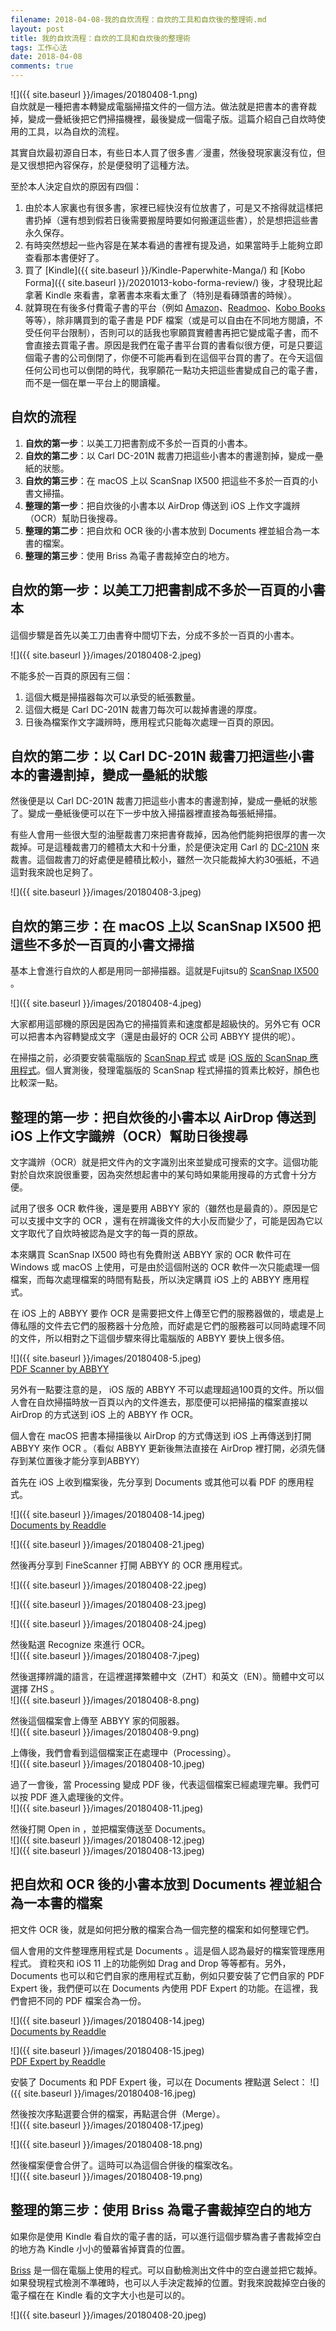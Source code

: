 ```yaml
---
filename: 2018-04-08-我的自炊流程：自炊的工具和自炊後的整理術.md
layout: post
title: 我的自炊流程：自炊的工具和自炊後的整理術
tags: 工作心法
date: 2018-04-08
comments: true
---
```


![]({{ site.baseurl }}/images/20180408-1.png)  
自炊就是一種把書本轉變成電腦掃描文件的一個方法。做法就是把書本的書脊裁掉，變成一疊紙後把它們掃描機裡，最後變成一個電子版。這篇介紹自己自炊時使用的工具，以為自炊的流程。

其實自炊最初源自日本，有些日本人買了很多書／漫畫，然後發現家裏沒有位，但是又很想把內容保存，於是便發明了這種方法。

至於本人決定自炊的原因有四個：

1. 由於本人家裏也有很多書，家裡已經快沒有位放書了，可是又不捨得就這樣把書扔掉（還有想到假若日後需要搬屋時要如何搬運這些書），於是想把這些書永久保存。
2. 有時突然想起一些內容是在某本看過的書裡有提及過，如果當時手上能夠立即查看那本書便好了。
3. 買了 [Kindle]({{ site.baseurl }}/Kindle-Paperwhite-Manga/) 和 [Kobo Forma]({{ site.baseurl }}/20201013-kobo-forma-review/) 後，才發現比起拿著 Kindle 來看書，拿著書本來看太重了（特別是看磚頭書的時候）。
4. 就算現在有後多付費電子書的平台（例如 [Amazon](https://www.amazon.com)、[Readmoo](https://readmoo.com)、[Kobo Books](https://www.kobo.com) 等等），除非購買到的電子書是 PDF 檔案（或是可以自由在不同地方閱讀，不受任何平台限制），否則可以的話我也寧願買實體書再把它變成電子書，而不會直接去買電子書。原因是我們在電子書平台買的書看似很方便，可是只要這個電子書的公司倒閉了，你便不可能再看到在這個平台買的書了。在今天這個任何公司也可以倒閉的時代，我寧願花一點功夫把這些書變成自己的電子書，而不是一個在單一平台上的閱讀權。

## 自炊的流程
1. **自炊的第一步**：以美工刀把書割成不多於一百頁的小書本。
2. **自炊的第二步**：以 Carl DC-201N 裁書刀把這些小書本的書邊割掉，變成一壘紙的狀態。
3. **自炊的第三步**：在 macOS 上以 ScanSnap IX500 把這些不多於一百頁的小書文掃描。
4. **整理的第一步**：把自炊後的小書本以 AirDrop 傳送到 iOS 上作文字識辨（OCR）幫助日後搜尋。
5. **整理的第二步**：把自炊和 OCR 後的小書本放到 Documents 裡並組合為一本書的檔案。
6. **整理的第三步**：使用 Briss 為電子書裁掉空白的地方。

## 自炊的第一步：以美工刀把書割成不多於一百頁的小書本

這個步驟是首先以美工刀由書脊中間切下去，分成不多於一百頁的小書本。

![]({{ site.baseurl }}/images/20180408-2.jpeg)

不能多於一百頁的原因有三個：
1. 這個大概是掃描器每次可以承受的紙張數量。
2. 這個大概是 Carl DC-201N 裁書刀每次可以裁掉書邊的厚度。
3. 日後為檔案作文字識辨時，應用程式只能每次處理一百頁的原因。

## 自炊的第二步：以 Carl DC-201N 裁書刀把這些小書本的書邊割掉，變成一壘紙的狀態

然後便是以 Carl DC-201N 裁書刀把這些小書本的書邊割掉，變成一壘紙的狀態了。變成一壘紙後便可以在下一步中放入掃描器裡直接為每張紙掃描。

有些人會用一些很大型的油壓裁書刀來把書脊裁掉，因為他們能夠把很厚的書一次裁掉。可是這種裁書刀的體積太大和十分重，於是便決定用 Carl 的 [DC-210N](https://amzn.to/3FI3NMl) 來裁書。這個裁書刀的好處便是體積比較小，雖然一次只能裁掉大約30張紙，不過這對我來說也足夠了。

![]({{ site.baseurl }}/images/20180408-3.jpeg)

## 自炊的第三步：在 macOS 上以 ScanSnap IX500 把這些不多於一百頁的小書文掃描

基本上會進行自炊的人都是用同一部掃描器。這就是Fujitsu的 [ScanSnap IX500](https://amzn.to/3YFQ4y5) 。

![]({{ site.baseurl }}/images/20180408-4.jpeg)

大家都用這部機的原因是因為它的掃描質素和速度都是超級快的。另外它有 OCR 可以把書本內容轉變成文字（還是由最好的 OCR 公司 ABBYY 提供的呢）。

在掃描之前，必須要安裝電腦版的 [ScanSnap 程式](http://scansnap.fujitsu.com/global/dl/) 或是 [iOS 版的 ScanSnap 應用程式](https://itunes.apple.com/hk/app/scansnap-connect-application/id464728181?l=en&mt=8)。個人實測後，發理電腦版的 ScanSnap 程式掃描的質素比較好，顏色也比較深一點。

## 整理的第一步：把自炊後的小書本以 AirDrop 傳送到 iOS 上作文字識辨（OCR）幫助日後搜尋

文字識辨（OCR）就是把文件內的文字識別出來並變成可搜索的文字。這個功能對於自炊來說很重要，因為突然想起書中的某句時如果能用搜尋的方式會十分方便。

試用了很多 OCR 軟件後，還是要用 ABBYY 家的（雖然也是最貴的）。原因是它可以支援中文字的 OCR ，還有在辨識後文件的大小反而變少了，可能是因為它以文字取代了自炊時被認為是文字的每一頁的原故。

本來購買 ScanSnap IX500 時也有免費附送 ABBYY 家的 OCR 軟件可在 Windows 或 macOS 上使用，可是由於這個附送的 OCR 軟件一次只能處理一個檔案，而每次處理檔案的時間有點長，所以決定購買 iOS 上的 ABBYY 應用程式。

在 iOS 上的 ABBYY 要作 OCR 是需要把文件上傳至它們的服務器做的，壞處是上傳私隱的文件去它們的服務器十分危險，而好處是它們的服務器可以同時處理不同的文件，所以相對之下這個步驟來得比電腦版的 ABBYY 要快上很多倍。

![]({{ site.baseurl }}/images/20180408-5.jpeg)  
[PDF Scanner by ABBYY](https://itunes.apple.com/hk/app/pdf-scanner/id534203582?l=en&mt=8)

另外有一點要注意的是， iOS 版的 ABBYY 不可以處理超過100頁的文件。所以個人會在自炊掃描時放一百頁以內的文件進去，那麼便可以把掃描的檔案直接以 AirDrop 的方式送到 iOS 上的 ABBYY 作 OCR。

個人會在 macOS 把書本掃描後以 AirDrop 的方式傳送到 iOS 上再傳送到打開 ABBYY 來作 OCR 。（看似 ABBYY 更新後無法直接在 AirDrop 裡打開，必須先儲存到某位置後才能分享到ABBYY）

首先在 iOS 上收到檔案後，先分享到 Documents 或其他可以看 PDF 的應用程式。

![]({{ site.baseurl }}/images/20180408-14.jpeg)  
[Documents by Readdle](https://itunes.apple.com/hk/app/documents-by-readdle/id364901807?l=en&mt=8)

![]({{ site.baseurl }}/images/20180408-21.jpeg)

然後再分享到 FineScanner 打開 ABBYY 的 OCR 應用程式。  

![]({{ site.baseurl }}/images/20180408-22.jpeg)

![]({{ site.baseurl }}/images/20180408-23.jpeg)

![]({{ site.baseurl }}/images/20180408-24.jpeg)

然後點選 Recognize 來進行 OCR。  
![]({{ site.baseurl }}/images/20180408-7.jpeg)

然後選擇辨識的語言，在這裡選擇繁體中文（ZHT）和英文（EN）。簡體中文可以選擇 ZHS 。  
![]({{ site.baseurl }}/images/20180408-8.png)

然後這個檔案會上傳至 ABBYY 家的伺服器。  
![]({{ site.baseurl }}/images/20180408-9.png)

上傳後，我們會看到這個檔案正在處理中（Processing）。  
![]({{ site.baseurl }}/images/20180408-10.jpeg)

過了一會後，當 Processing 變成 PDF 後，代表這個檔案已經處理完畢。我們可以按 PDF 進入處理後的文件。  
![]({{ site.baseurl }}/images/20180408-11.jpeg)

然後打開 Open in ，並把檔案傳送至 Documents。  
![]({{ site.baseurl }}/images/20180408-12.jpeg)  
![]({{ site.baseurl }}/images/20180408-13.jpeg)

## 把自炊和 OCR 後的小書本放到 Documents 裡並組合為一本書的檔案

把文件 OCR 後，就是如何把分散的檔案合為一個完整的檔案和如何整理它們。

個人會用的文件整理應用程式是 Documents 。這是個人認為最好的檔案管理應用程式。 資粒夾和 iOS 11 上的功能例如 Drag and Drop 等等都有。另外， Documents 也可以和它們自家的應用程式互動，例如只要安裝了它們自家的 PDF Expert 後，我們便可以在 Documents 內使用 PDF Expert 的功能。在這裡，我們會把不同的 PDF 檔案合為一份。

![]({{ site.baseurl }}/images/20180408-14.jpeg)  
[Documents by Readdle](https://itunes.apple.com/hk/app/documents-by-readdle/id364901807?l=en&mt=8)

![]({{ site.baseurl }}/images/20180408-15.jpeg)  
[PDF Expert by Readdle](https://itunes.apple.com/hk/app/pdf-expert-by-readdle/id743974925?l=en&mt=8)

安裝了 Documents 和 PDF Expert 後，可以在 Documents 裡點選 Select：
![]({{ site.baseurl }}/images/20180408-16.jpeg)

然後按次序點選要合併的檔案，再點選合併（Merge）。  
![]({{ site.baseurl }}/images/20180408-17.jpeg)

![]({{ site.baseurl }}/images/20180408-18.png)

然後檔案便會合併了。這時可以為這個合併後的檔案改名。  
![]({{ site.baseurl }}/images/20180408-19.png)

## 整理的第三步：使用 Briss 為電子書裁掉空白的地方

如果你是使用 Kindle 看自炊的電子書的話，可以進行這個步驟為書子書裁掉空白的地方為 Kindle 小小的螢幕省掉寶貴的位置。

[Briss](http://briss.sourceforge.net) 是一個在電腦上使用的程式。可以自動檢測出文件中的空白邊並把它裁掉。如果發現程式檢測不準確時，也可以人手決定裁掉的位置。對我來說裁掉空白後的電子檔在在 Kindle 看的文字大小也是可以的。

![]({{ site.baseurl }}/images/20180408-20.jpeg)
